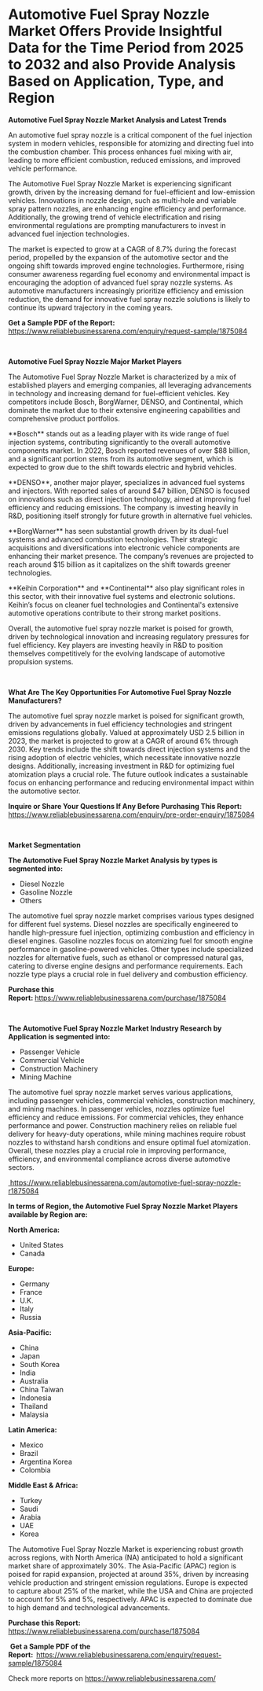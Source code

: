<p><h1>Automotive Fuel Spray Nozzle Market Offers Provide Insightful Data for the Time Period from 2025 to 2032 and also Provide Analysis Based on Application, Type, and Region</h1></p><p><strong>Automotive Fuel Spray Nozzle Market Analysis and Latest Trends</strong></p>
<p><p>An automotive fuel spray nozzle is a critical component of the fuel injection system in modern vehicles, responsible for atomizing and directing fuel into the combustion chamber. This process enhances fuel mixing with air, leading to more efficient combustion, reduced emissions, and improved vehicle performance. </p><p>The Automotive Fuel Spray Nozzle Market is experiencing significant growth, driven by the increasing demand for fuel-efficient and low-emission vehicles. Innovations in nozzle design, such as multi-hole and variable spray pattern nozzles, are enhancing engine efficiency and performance. Additionally, the growing trend of vehicle electrification and rising environmental regulations are prompting manufacturers to invest in advanced fuel injection technologies.</p><p>The market is expected to grow at a CAGR of 8.7% during the forecast period, propelled by the expansion of the automotive sector and the ongoing shift towards improved engine technologies. Furthermore, rising consumer awareness regarding fuel economy and environmental impact is encouraging the adoption of advanced fuel spray nozzle systems. As automotive manufacturers increasingly prioritize efficiency and emission reduction, the demand for innovative fuel spray nozzle solutions is likely to continue its upward trajectory in the coming years.</p></p>
<p><strong>Get a Sample PDF of the Report:&nbsp;</strong> <a href="https://www.reliablebusinessarena.com/enquiry/request-sample/1875084?utm_campaign=3586&utm_medium=2&utm_source=Github&utm_content=ia&utm_term=31032025&utm_id=automotive-fuel-spray-nozzle">https://www.reliablebusinessarena.com/enquiry/request-sample/1875084</a></p>
<p>&nbsp;</p>
<p><strong>Automotive Fuel Spray Nozzle Major Market Players</strong></p>
<p><p>The Automotive Fuel Spray Nozzle Market is characterized by a mix of established players and emerging companies, all leveraging advancements in technology and increasing demand for fuel-efficient vehicles. Key competitors include Bosch, BorgWarner, DENSO, and Continental, which dominate the market due to their extensive engineering capabilities and comprehensive product portfolios.</p><p>**Bosch** stands out as a leading player with its wide range of fuel injection systems, contributing significantly to the overall automotive components market. In 2022, Bosch reported revenues of over $88 billion, and a significant portion stems from its automotive segment, which is expected to grow due to the shift towards electric and hybrid vehicles.</p><p>**DENSO**, another major player, specializes in advanced fuel systems and injectors. With reported sales of around $47 billion, DENSO is focused on innovations such as direct injection technology, aimed at improving fuel efficiency and reducing emissions. The company is investing heavily in R&D, positioning itself strongly for future growth in alternative fuel vehicles.</p><p>**BorgWarner** has seen substantial growth driven by its dual-fuel systems and advanced combustion technologies. Their strategic acquisitions and diversifications into electronic vehicle components are enhancing their market presence. The company’s revenues are projected to reach around $15 billion as it capitalizes on the shift towards greener technologies.</p><p>**Keihin Corporation** and **Continental** also play significant roles in this sector, with their innovative fuel systems and electronic solutions. Keihin’s focus on cleaner fuel technologies and Continental's extensive automotive operations contribute to their strong market positions.</p><p>Overall, the automotive fuel spray nozzle market is poised for growth, driven by technological innovation and increasing regulatory pressures for fuel efficiency. Key players are investing heavily in R&D to position themselves competitively for the evolving landscape of automotive propulsion systems.</p></p>
<p>&nbsp;</p>
<p><strong>What Are The Key Opportunities For Automotive Fuel Spray Nozzle Manufacturers?</strong></p>
<p><p>The automotive fuel spray nozzle market is poised for significant growth, driven by advancements in fuel efficiency technologies and stringent emissions regulations globally. Valued at approximately USD 2.5 billion in 2023, the market is projected to grow at a CAGR of around 6% through 2030. Key trends include the shift towards direct injection systems and the rising adoption of electric vehicles, which necessitate innovative nozzle designs. Additionally, increasing investment in R&D for optimizing fuel atomization plays a crucial role. The future outlook indicates a sustainable focus on enhancing performance and reducing environmental impact within the automotive sector.</p></p>
<p><strong>Inquire or Share Your Questions If Any Before Purchasing This Report:</strong> <a href="https://www.reliablebusinessarena.com/enquiry/pre-order-enquiry/1875084?utm_campaign=3586&utm_medium=2&utm_source=Github&utm_content=ia&utm_term=31032025&utm_id=automotive-fuel-spray-nozzle">https://www.reliablebusinessarena.com/enquiry/pre-order-enquiry/1875084</a></p>
<p>&nbsp;</p>
<p><strong>Market Segmentation</strong></p>
<p><strong>The Automotive Fuel Spray Nozzle Market Analysis by types is segmented into:</strong></p>
<p><ul><li>Diesel Nozzle</li><li>Gasoline Nozzle</li><li>Others</li></ul></p>
<p><p>The automotive fuel spray nozzle market comprises various types designed for different fuel systems. Diesel nozzles are specifically engineered to handle high-pressure fuel injection, optimizing combustion and efficiency in diesel engines. Gasoline nozzles focus on atomizing fuel for smooth engine performance in gasoline-powered vehicles. Other types include specialized nozzles for alternative fuels, such as ethanol or compressed natural gas, catering to diverse engine designs and performance requirements. Each nozzle type plays a crucial role in fuel delivery and combustion efficiency.</p></p>
<p><strong>Purchase this Report:&nbsp;</strong><a href="https://www.reliablebusinessarena.com/purchase/1875084?utm_campaign=3586&utm_medium=2&utm_source=Github&utm_content=ia&utm_term=31032025&utm_id=automotive-fuel-spray-nozzle">https://www.reliablebusinessarena.com/purchase/1875084</a></p>
<p>&nbsp;</p>
<p><strong>The Automotive Fuel Spray Nozzle Market Industry Research by Application is segmented into:</strong></p>
<p><ul><li>Passenger Vehicle</li><li>Commercial Vehicle</li><li>Construction Machinery</li><li>Mining Machine</li></ul></p>
<p><p>The automotive fuel spray nozzle market serves various applications, including passenger vehicles, commercial vehicles, construction machinery, and mining machines. In passenger vehicles, nozzles optimize fuel efficiency and reduce emissions. For commercial vehicles, they enhance performance and power. Construction machinery relies on reliable fuel delivery for heavy-duty operations, while mining machines require robust nozzles to withstand harsh conditions and ensure optimal fuel atomization. Overall, these nozzles play a crucial role in improving performance, efficiency, and environmental compliance across diverse automotive sectors.</p></p>
<p><a href="https://www.reliablebusinessarena.com/automotive-fuel-spray-nozzle-r1875084?utm_campaign=3586&utm_medium=2&utm_source=Github&utm_content=ia&utm_term=31032025&utm_id=automotive-fuel-spray-nozzle">&nbsp;https://www.reliablebusinessarena.com/automotive-fuel-spray-nozzle-r1875084</a></p>
<p><strong>In terms of Region, the Automotive Fuel Spray Nozzle Market Players available by Region are:</strong></p>
<p>
    <p> <strong> North America: </strong>
        <ul>
            <li>United States</li>
            <li>Canada</li>
        </ul>
        </p> 
    <p> <strong> Europe: </strong>
        <ul>
            <li>Germany</li>
            <li>France</li>
            <li>U.K.</li>
            <li>Italy</li>
            <li>Russia</li>
        </ul>
        </p> 
    <p> <strong> Asia-Pacific: </strong>
        <ul>
            <li>China</li>
            <li>Japan</li>
            <li>South Korea</li>
            <li>India</li>
            <li>Australia</li>
            <li>China Taiwan</li>
            <li>Indonesia</li>
            <li>Thailand</li>
            <li>Malaysia</li>
        </ul>
        </p> 
    <p> <strong> Latin America: </strong>
        <ul>
            <li>Mexico</li>
            <li>Brazil</li>
            <li>Argentina Korea</li>
            <li>Colombia</li>
        </ul>
        </p> 
    <p> <strong> Middle East & Africa: </strong>
        <ul>
            <li>Turkey</li>
            <li>Saudi</li>
            <li>Arabia</li>
            <li>UAE</li>
            <li>Korea</li>
        </ul>
    </p>
    </p>
<p><p>The Automotive Fuel Spray Nozzle Market is experiencing robust growth across regions, with North America (NA) anticipated to hold a significant market share of approximately 30%. The Asia-Pacific (APAC) region is poised for rapid expansion, projected at around 35%, driven by increasing vehicle production and stringent emission regulations. Europe is expected to capture about 25% of the market, while the USA and China are projected to account for 5% and 5%, respectively. APAC is expected to dominate due to high demand and technological advancements.</p></p>
<p><strong>Purchase this Report: </strong><a href="https://www.reliablebusinessarena.com/purchase/1875084?utm_campaign=3586&utm_medium=2&utm_source=Github&utm_content=ia&utm_term=31032025&utm_id=automotive-fuel-spray-nozzle">https://www.reliablebusinessarena.com/purchase/1875084</a></p>
<p>&nbsp;<strong>Get a Sample PDF of the Report:&nbsp;&nbsp;</strong><a href="https://www.reliablebusinessarena.com/enquiry/request-sample/1875084?utm_campaign=3586&utm_medium=2&utm_source=Github&utm_content=ia&utm_term=31032025&utm_id=automotive-fuel-spray-nozzle">https://www.reliablebusinessarena.com/enquiry/request-sample/1875084</a></p>
<p><strong></strong></p>
<p>Check more reports on <a href="https://www.reliablebusinessarena.com/?utm_campaign=3586&utm_medium=2&utm_source=Github&utm_content=ia&utm_term=31032025&utm_id=automotive-fuel-spray-nozzle">https://www.reliablebusinessarena.com/</a></p>